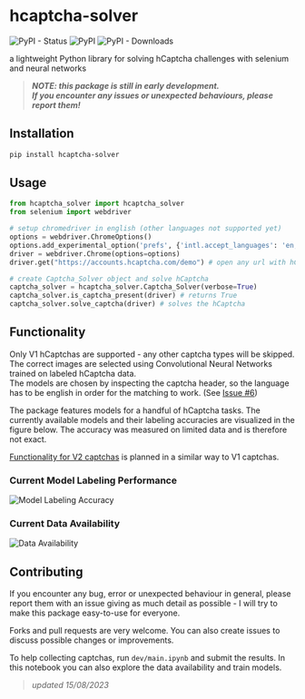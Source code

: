 # hcaptcha-solver

![PyPI - Status](https://img.shields.io/pypi/status/hcaptcha-solver)
![PyPI](https://img.shields.io/pypi/v/hcaptcha-solver?color=blue&link=https%3A%2F%2Fpypi.org%2Fproject%2Fhcaptcha-solver%2F)
![PyPI - Downloads](https://img.shields.io/pypi/dm/hcaptcha-solver)


a lightweight Python library for solving hCaptcha challenges with selenium and neural networks
> _**NOTE: this package is still in early development.  
> If you encounter any issues or unexpected behaviours, please report them!**_

## Installation

```bash
pip install hcaptcha-solver
```

## Usage

```python
from hcaptcha_solver import hcaptcha_solver
from selenium import webdriver

# setup chromedriver in english (other languages not supported yet)
options = webdriver.ChromeOptions()
options.add_experimental_option('prefs', {'intl.accept_languages': 'en,en_US'})
driver = webdriver.Chrome(options=options)
driver.get("https://accounts.hcaptcha.com/demo") # open any url with hCaptcha

# create Captcha_Solver object and solve hCaptcha
captcha_solver = hcaptcha_solver.Captcha_Solver(verbose=True)
captcha_solver.is_captcha_present(driver) # returns True
captcha_solver.solve_captcha(driver) # solves the hCaptcha
```

## Functionality

Only V1 hCaptchas are supported - any other captcha types will be skipped.  
The correct images are selected using Convolutional Neural Networks trained on labeled hCaptcha data.  
The models are chosen by inspecting the captcha header, so the language has to be english in order for the matching to work. (See [Issue #6](https://github.com/xTerradon/hcaptcha-solver/issues/6))

The package features models for a handful of hCaptcha tasks. The currently available models and their labeling accuracies are visualized in the figure below. The accuracy was measured on limited data and is therefore not exact.

[Functionality for V2 captchas](https://github.com/xTerradon/hcaptcha-solver/issues/7) is planned in a similar way to V1 captchas.

### Current Model Labeling Performance
![Model Labeling Accuracy](https://github.com/xTerradon/hcaptcha-solver/assets/64305142/83571a17-4f5d-430d-a50d-87e6a4dedf23)

### Current Data Availability
![Data Availability](https://github.com/xTerradon/hcaptcha-solver/assets/64305142/c26eed84-9a04-40b3-b560-a9fb6453703b)


## Contributing
If you encounter any bug, error or unexpected behaviour in general, please report them with an issue giving as much detail as possible - I will try to make this package easy-to-use for everyone.

Forks and pull requests are very welcome. You can also create issues to discuss possible changes or improvements.

To help collecting captchas, run `dev/main.ipynb` and submit the results. In this notebook you can also explore the data availability and train models.

> _updated 15/08/2023_
